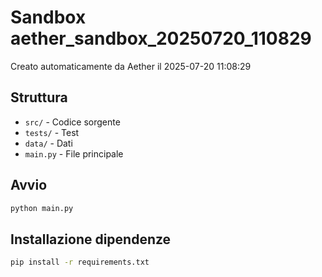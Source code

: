 # Sandbox aether_sandbox_20250720_110829

Creato automaticamente da Aether il 2025-07-20 11:08:29

## Struttura
- `src/` - Codice sorgente
- `tests/` - Test
- `data/` - Dati
- `main.py` - File principale

## Avvio
```bash
python main.py
```

## Installazione dipendenze
```bash
pip install -r requirements.txt
```

